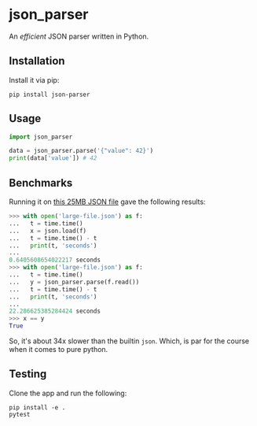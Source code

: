 # json_parser

An _efficient_ JSON parser written in Python.

## Installation

Install it via pip:

```console
pip install json-parser
```

## Usage

```py
import json_parser

data = json_parser.parse('{"value": 42}')
print(data['value']) # 42
```

## Benchmarks

Running it on [this 25MB JSON file][1] gave the following results:

```python
>>> with open('large-file.json') as f:
...   t = time.time()
...   x = json.load(f)
...   t = time.time() - t
...   print(t, 'seconds')
... 
0.6405608654022217 seconds
>>> with open('large-file.json') as f:
...   t = time.time()
...   y = json_parser.parse(f.read())
...   t = time.time() - t
...   print(t, 'seconds')
... 
22.286625385284424 seconds
>>> x == y
True
```

So, it's about 34x slower than the builtin `json`.
Which, is par for the course when it comes to pure python.

## Testing

Clone the app and run the following:

```console
pip install -e .
pytest
```

[1]: https://raw.githubusercontent.com/json-iterator/test-data/master/large-file.json
